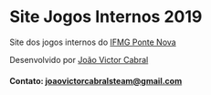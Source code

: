 # Site Jogos Internos 2019

Site dos jogos internos do <a href="https://www.ifmg.edu.br/pontenova">IFMG Ponte Nova</a>

Desenvolvido por <a href="https://github.com/unkn0wnNTC/">João Victor Cabral</a>

#### Contato: joaovictorcabralsteam@gmail.com
